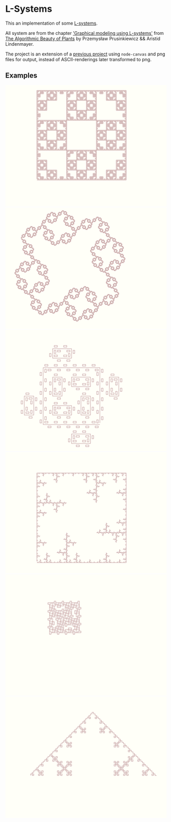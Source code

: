 # L-Systems

This an implementation of some [L-systems](https://en.wikipedia.org/wiki/L-system).

All system are from the chapter ['Graphical modeling using L-systems'](http://algorithmicbotany.org/papers/abop/abop-ch1.pdf) from [The Algorithmic Beauty of Plants](http://algorithmicbotany.org/papers/#abop) by Przemysław Prusinkiewicz && Aristid Lindenmayer.

The project is an extension of a [previous project](https://github.com/bergsans/l-system-node-js) using `node-canvas` and png files for output, instead of ASCII-renderings later transformed to png.

## Examples

![](./output/koch-curve-2.png)
![](./output/koch-curve-3.png)
![](./output/island-and-lake.png)
![](./output/koch-curve-1.png)
![](./output/koch-curve-4.png)
![](./output/snow-flake-modified.png)
